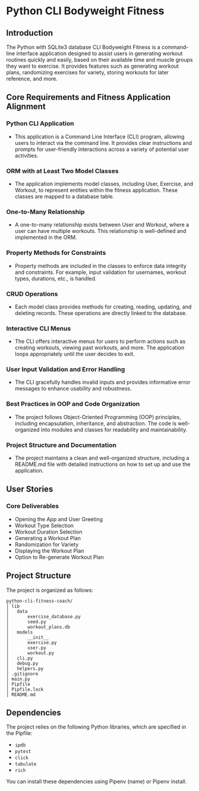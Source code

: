 # Python CLI Bodyweight Fitness

## Introduction

The Python with SQLite3 database CLI Bodyweight Fitness is a command-line interface application designed to assist users in generating workout routines quickly and easily, based on their available time and muscle groups they want to exercise. It provides features such as generating workout plans, randomizing exercises for variety, storing workouts for later reference, and more.

## Core Requirements and Fitness Application Alignment

### Python CLI Application

- This application is a Command Line Interface (CLI) program, allowing users to interact via the command line. It provides clear instructions and prompts for user-friendly interactions across a variety of potential user activities.

### ORM with at Least Two Model Classes

- The application implements model classes, including User, Exercise, and Workout, to represent entities within the fitness application. These classes are mapped to a database table.

### One-to-Many Relationship

- A one-to-many relationship exists between User and Workout, where a user can have multiple workouts. This relationship is well-defined and implemented in the ORM.

### Property Methods for Constraints

- Property methods are included in the classes to enforce data integrity and constraints. For example, input validation for usernames, workout types, durations, etc., is handled.

### CRUD Operations

- Each model class provides methods for creating, reading, updating, and deleting records. These operations are directly linked to the database.

### Interactive CLI Menus

- The CLI offers interactive menus for users to perform actions such as creating workouts, viewing past workouts, and more. The application loops appropriately until the user decides to exit.

### User Input Validation and Error Handling

- The CLI gracefully handles invalid inputs and provides informative error messages to enhance usability and robustness.

### Best Practices in OOP and Code Organization

- The project follows Object-Oriented Programming (OOP) principles, including encapsulation, inheritance, and abstraction. The code is well-organized into modules and classes for readability and maintainability.

### Project Structure and Documentation

- The project maintains a clean and well-organized structure, including a README.md file with detailed instructions on how to set up and use the application.

## User Stories

### Core Deliverables

- Opening the App and User Greeting
- Workout Type Selection
- Workout Duration Selection
- Generating a Workout Plan
- Randomization for Variety
- Displaying the Workout Plan
- Option to Re-generate Workout Plan

## Project Structure

The project is organized as follows:

```
python-cli-fitness-coach/
│ lib
│   data
│       exercise_database.py
│       seed.py
│       workout_plans.db
│   models
│       __init__
│       exercise.py
│       user.py
│       workout.py
│   cli.py
│   debug.py
│   helpers.py
│ .gitignore
│ main.py
│ Pipfile
│ Pipfile.lock
│ README.md
```

## Dependencies

The project relies on the following Python libraries, which are specified in the Pipfile:

- `ipdb`
- `pytest`
- `click`
- `tabulate`
- `rich`

You can install these dependencies using Pipenv (name) or Pipenv install.
